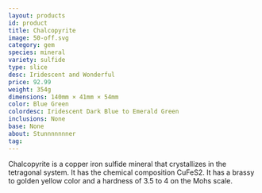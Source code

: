 ```yaml
---
layout: products
id: product
title: Chalcopyrite
image: 50-off.svg
category: gem
species: mineral
variety: sulfide
type: slice
desc: Iridescent and Wonderful
price: 92.99
weight: 354g
dimensions: 140mm × 41mm × 54mm
color: Blue Green
colordesc: Iridescent Dark Blue to Emerald Green
inclusions: None
base: None
about: Stunnnnnnner
tag: 
---
```


Chalcopyrite is a copper iron sulfide mineral that crystallizes in the tetragonal system. It has the chemical composition CuFeS2. It has a brassy to golden yellow color and a hardness of 3.5 to 4 on the Mohs scale.